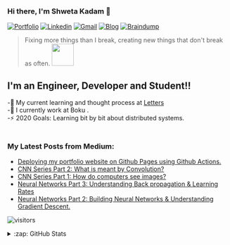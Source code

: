 
### Hi there, I'm Shweta Kadam 👋



[![Portfolio](https://img.shields.io/badge/portfolio-%231572B6.svg?&style=for-the-badge&logo=portfolio&logoColor=white)](https://shwetarkadam.github.io/portfolio/)
[![Linkedin](https://img.shields.io/badge/linkedin%20-%230077B5.svg?&style=for-the-badge&logo=linkedin&logoColor=white)](https://www.linkedin.com/in/shweta-kadam-81404512a/)
[![Gmail](https://img.shields.io/badge/gmail-D14836?&style=for-the-badge&logo=gmail&logoColor=white)](mailto:shwetakadam.portfolio@gmail.com)
[![Blog](https://img.shields.io/badge/BLOG-%231572B6.svg?&style=for-the-badge&logo=blog&logoColor=white)](https://www.codeklutz.com/scheduling/java/spring/spring%20boot/events/sql/mysql/Spring-boot-cron-job-scheduled-tasks-vs-Events-in-Mysql/)
[![Braindump](https://img.shields.io/badge/BRAINDUMP-D14836.svg?&style=for-the-badge&logo=braindump&logoColor=white)](https://www.notes.codeklutz.com/)

<!--
![Youtube](https://img.shields.io/badge/youtube-%23FF0000.svg?&style=for-the-badge&logo=youtube&logoColor=white)-->

> Fixing more things than I break, creating new things that don't break as often. <img src="https://media.giphy.com/media/VgCDAzcKvsR6OM0uWg/giphy.gif" width="50"> 


## I'm an Engineer, Developer and Student!!


-🌱 My current learning and thought process at [Letters](https://letters.codeklutz.com)<br/>
-💼 I currently work at Boku .<br/>
-⚡ 2020 Goals: Learning bit by bit about distributed systems.<br/>
<br/>


### My Latest Posts from Medium:

<!-- MEDIUM:START -->
- [Deploying my portfolio website on Github Pages using Github Actions.](https://medium.com/analytics-vidhya/deploying-my-portfolio-website-on-github-pages-using-github-actions-2d1ae175321b?source=rss-a181b7d756c------2)
- [CNN Series Part 2: What is meant by Convolution?](https://shwetarkadam25.medium.com/cnn-series-part-2-what-is-meant-by-convolution-c504f38c42b?source=rss-a181b7d756c------2)
- [CNN Series Part 1: How do computers see images?](https://medium.com/analytics-vidhya/cnn-series-part-1-how-do-computers-see-images-32462a0b33ca?source=rss-a181b7d756c------2)
- [Neural Networks Part 3: Understanding Back propagation &amp; Learning Rates](https://medium.com/analytics-vidhya/neural-networks-part-3-understanding-back-propagation-learning-rates-3482a981a2f0?source=rss-a181b7d756c------2)
- [Neural Networks Part  2: Building Neural Networks &amp; Understanding Gradient Descent.](https://medium.com/analytics-vidhya/neural-networks-part-2-building-neural-networks-understanding-gradient-descent-145718e91270?source=rss-a181b7d756c------2)
<!-- MEDIUM:END -->


![visitors](https://badges.pufler.dev/visits/shwetarkadam/shwetarkadam)

<details>
  <summary>:zap: GitHub Stats</summary>

<img  src="https://github-readme-stats.vercel.app/api?username=shwetarkadam&show_icons=true&theme=tokyonight&icon_color=6392DF&hide=prs" alt="shwetarkadam">
</details>

[linkedin]: https://www.linkedin.com/in/shweta-kadam-81404512a/
[instagram]: https://instagram.com/shwetarkadam
[youtube]: https://www.youtube.com/channel/UClIPC7YH-EhOm0MwiIJ-yfw
[twitter]: https://twitter.com/ShwetaRKadam



